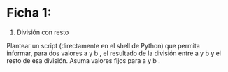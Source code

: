 # Ficha 1: 
1. División con resto

Plantear un script (directamente en el shell de Python) que permita informar, para dos valores a y b , el resultado de la división entre    a y b y el resto de esa división. Asuma valores fijos para a y b .
